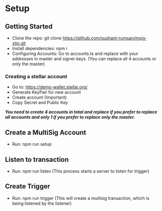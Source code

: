 # Setup

## Getting Started
- Clone the repo: git clone https://github.com/sushant-rumsan/msig-xlm.git
- Install dependencies: npm i
- Configuring Accounts: Go to accounts.ts and replace with your addresses in master and signer keys. (You can replace all 4 accounts or only the master)

### Creating a stellar account
- Go to: https://demo-wallet.stellar.org/
- Generate KeyPair for new account
- Create account (Important)
- Copy Secret and Public Key

***You need to create 4 accounts in total and replace if you prefer to replace all accounts and only 1 if you prefer to replace only the master.***

## Create a MultiSig Account
- Run: npm run setup

## Listen to transaction
- Run: npm run listen
(This process starts a server to listen for trigger)

## Create Trigger
- Run: npm run trigger
(This will create a multisig transaction, which is being listened by the listener)
